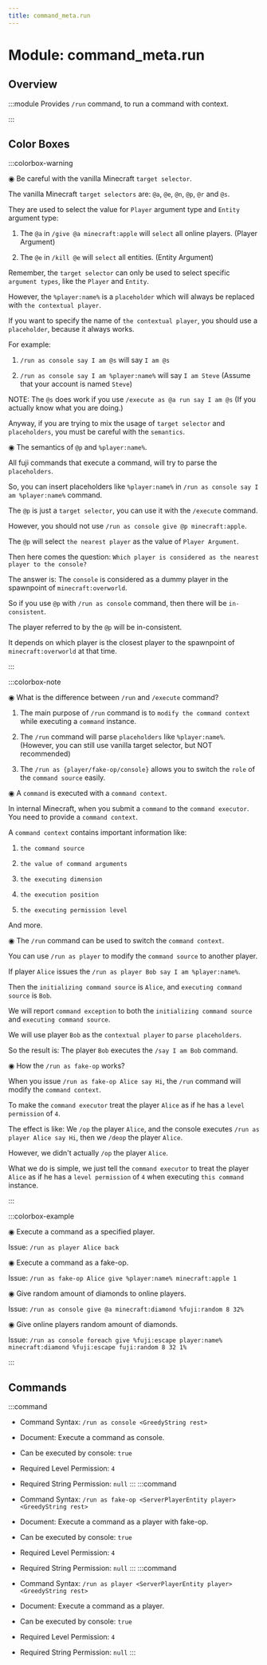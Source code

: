 ```yaml
---
title: command_meta.run
---
```



# Module: command_meta.run

## Overview
:::module
  Provides `/run` command, to run a command with context.


:::
## Color Boxes

:::colorbox-warning

  ◉ Be careful with the vanilla Minecraft `target selector`.
  
  The vanilla Minecraft `target selectors` are: `@a`, `@e`, `@n`, `@p`, `@r` and `@s`.
  
  They are used to select the value for `Player` argument type and `Entity` argument type:
  
  1. The `@a` in `/give @a minecraft:apple` will `select` all online players. (Player Argument)
  
  2. The `@e` in `/kill @e` will `select` all entities. (Entity Argument)
  
  Remember, the `target selector` can only be used to select specific `argument types`, like the `Player` and `Entity`.
  
  
  
  However, the `%player:name%` is a `placeholder` which will always be replaced with `the contextual player`.
  
  If you want to specify the name of `the contextual player`, you should use a `placeholder`, because it always works.
  
  For example:
  
  1. `/run as console say I am @s` will say `I am @s`
  
  2. `/run as console say I am %player:name%` will say `I am Steve` (Assume that your account is named `Steve`)
  
  
  
  NOTE: The `@s` does work if you use `/execute as @a run say I am @s` (If you actually know what you are doing.)
  
  
  
  Anyway, if you are trying to mix the usage of `target selector` and `placeholders`, you must be careful with the `semantics`.
  
  
  
  ◉ The semantics of `@p` and `%player:name%`.
  
  All fuji commands that execute a command, will try to parse the `placeholders`.
  
  So, you can insert placeholders like `%player:name%` in `/run as console say I am %player:name%` command.
  
  
  
  The `@p` is just a `target selector`, you can use it with the `/execute` command.
  
  However, you should not use `/run as console give @p minecraft:apple`.
  
  The `@p` will select `the nearest player` as the value of `Player Argument`.
  
  Then here comes the question: `Which player is considered as the nearest player to the console?`
  
  The answer is: The `console` is considered as a dummy player in the spawnpoint of `minecraft:overworld`.
  
  So if you use `@p` with `/run as console` command, then there will be `in-consistent`.
  
  The player referred to by the `@p` will be in-consistent.
  
  It depends on which player is the closest player to the spawnpoint of `minecraft:overworld` at that time.


:::

:::colorbox-note

  ◉ What is the difference between `/run` and `/execute` command?
  
  1. The main purpose of `/run` command is to `modify the command context` while executing a `command` instance.
  
  2. The `/run` command will parse `placeholders` like `%player:name%`. (However, you can still use vanilla target selector, but NOT recommended)
  
  3. The `/run as {player/fake-op/console}` allows you to switch the `role` of the `command source` easily.
  
  
  
  ◉ A `command` is executed with a `command context`.
  
  In internal Minecraft, when you submit a `command` to the `command executor`. You need to provide a `command context`.
  
  A `command context` contains important information like:
  
  1. `the command source`
  
  2. `the value of command arguments`
  
  3. `the executing dimension`
  
  4. `the execution position`
  
  5. `the executing permission level`
  
  And more.
  
  
  
  ◉ The `/run` command can be used to switch the `command context`.
  
  You can use `/run as player` to modify the `command source` to another player.
  
  If player `Alice` issues the `/run as player Bob say I am %player:name%`.
  
  Then the `initializing command source` is `Alice`, and `executing command source` is `Bob`.
  
  We will report `command exception` to both the `initializing command source` and `executing command source`.
  
  We will use player `Bob` as the `contextual player` to `parse placeholders`.
  
  So the result is: The player `Bob` executes the `/say I am Bob` command.
  
  
  
  ◉ How the `/run as fake-op` works?
  
  When you issue `/run as fake-op Alice say Hi`, the `/run` command will modify the `command context`.
  
  To make the `command executor` treat the player `Alice` as if he has a `level permission` of `4`.
  
  
  
  The effect is like: We `/op` the player `Alice`, and the console executes `/run as player Alice say Hi`, then we `/deop` the player `Alice`.
  
  However, we didn't actually `/op` the player `Alice`.
  
  What we do is simple, we just tell the `command executor` to treat the player `Alice` as if he has a `level permission` of `4` when executing `this command` instance.


:::

:::colorbox-example

  ◉ Execute a command as a specified player.
  
  Issue: `/run as player Alice back`
  
  
  
  ◉ Execute a command as a fake-op.
  
  Issue: `/run as fake-op Alice give %player:name% minecraft:apple 1`
  
  
  
  ◉ Give random amount of diamonds to online players.
  
  Issue: `/run as console give @a minecraft:diamond %fuji:random 8 32%`
  
  
  
  ◉ Give online players random amount of diamonds.
  
  Issue: `/run as console foreach give %fuji:escape player:name% minecraft:diamond %fuji:escape fuji:random 8 32 1%`


:::

## Commands
:::command
- Command Syntax: `/run as console <GreedyString rest>`
- Document:   Execute a command as console.


- Can be executed by console: `true`
- Required Level Permission: `4`
- Required String Permission: `null`
:::
:::command
- Command Syntax: `/run as fake-op <ServerPlayerEntity player> <GreedyString rest>`
- Document:   Execute a command as a player with fake-op.


- Can be executed by console: `true`
- Required Level Permission: `4`
- Required String Permission: `null`
:::
:::command
- Command Syntax: `/run as player <ServerPlayerEntity player> <GreedyString rest>`
- Document:   Execute a command as a player.


- Can be executed by console: `true`
- Required Level Permission: `4`
- Required String Permission: `null`
:::
